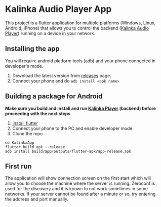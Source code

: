 # Kalinka Audio Player App

This project is a flutter application for multiple platforms (Windows, Linux, Android, iPhone) that allows you to control the backend ([Kalinka Audio Player](https://github.com/madenvel/KalinkaPlayer)) running on a device in your network.

## Installing the app
You will require android platform tools (adb) and your phone connected in developer's mode.
1. Download the latest version from [releases](https://github.com/madenvel/KalinkaApp/releases) page.
2. Connect your phone and do `adb install <apk name>`

## Building a package for Android

**Make sure you build and install and run [Kalinka Player](https://github.com/madenvel/KalinkaPlayer) (backend) before proceeding with the next steps**.


1. [Install flutter](https://docs.flutter.dev/get-started/install)
2. Connect your phone to the PC and enable developer mode
3. Clone the repo
```
cd KalinkaApp
flutter build apk --release
adb install build/app/outputs/flutter-apk/app-release.apk
```
## First run
The application will show connection screen on the first start which will allow you to choose the machine where the server is running.
Zeroconf is used for the discovery and it is known to not work sometimes in some networks. If your server cannot be found after a minute or so, try entering the address and port manually.
